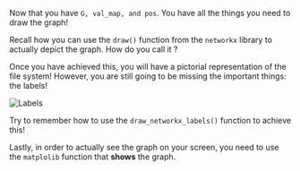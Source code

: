 <!--title={Displaying the graph}-->

<!--badges={Python:11,Algorithms:15}-->

<!--concepts={directedGraphs, introToGraphs, useOfGraphs}-->

Now that you have `G, val_map, and pos`. You have all the things you need to draw the graph!

Recall how you can use the `draw()` function from the `networkx` library to actually depict the graph. How do you call it ? 

Once you have achieved this, you will have a pictorial representation of the file system! However, you are still going to be missing the important things: the labels!

![Labels](https://images.pexels.com/photos/1111319/pexels-photo-1111319.jpeg?auto=compress&cs=tinysrgb&dpr=2&h=400&w=200)

Try to remember how to use the `draw_networkx_labels()` function to achieve this! 

Lastly, in order to actually see the graph on your screen, you need to use the `matplolib` function that **shows** the graph.

